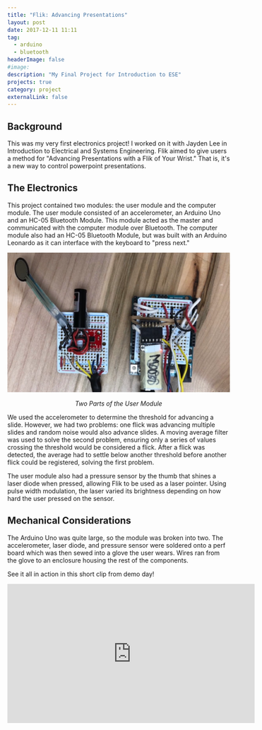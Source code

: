 ```yaml
---
title: "Flik: Advancing Presentations"
layout: post
date: 2017-12-11 11:11
tag:
  - arduino
  - bluetooth
headerImage: false
#image:
description: "My Final Project for Introduction to ESE"
projects: true
category: project
externalLink: false
---
```


## Background
This was my very first electronics project! I worked on it with Jayden Lee in Introduction to Electrical and Systems Engineering. Flik aimed to give users a method for "Advancing Presentations with a Flik of Your Wrist." That is, it's a new way to control powerpoint presentations.

## The Electronics
This project contained two modules: the user module and the computer module. The user module consisted of an accelerometer, an Arduino Uno and an HC-05 Bluetooth Module. This module acted as the master and communicated with the computer module over Bluetooth. The computer module also had an HC-05 Bluetooth Module, but was built with an Arduino Leonardo as it can interface with the keyboard to "press next."

![User Module](../assets/images/flik/user-module.png)
<div align="center"><em>Two Parts of the User Module</em></div>

We used the accelerometer to determine the threshold for advancing a slide. However, we had two problems: one flick was advancing multiple slides and random noise would also advance slides. A moving average filter was used to solve the second problem, ensuring only a series of values crossing the threshold would be considered a flick. After a flick was detected, the average had to settle below another threshold before another flick could be registered, solving the first problem.

The user module also had a pressure sensor by the thumb that shines a laser diode when pressed, allowing Flik to be used as a laser pointer. Using pulse width modulation, the laser varied its brightness depending on how hard the user pressed on the sensor.

## Mechanical Considerations
The Arduino Uno was quite large, so the module was broken into two. The accelerometer, laser diode, and pressure sensor were soldered onto a perf board which was then sewed into a glove the user wears. Wires ran from the glove to an enclosure housing the rest of the components.

See it all in action in this short clip from demo day!

<iframe width="560" height="315" src="https://www.youtube.com/embed/NioVmwKPhow" frameborder="0" allow="accelerometer; autoplay; encrypted-media; gyroscope; picture-in-picture" allowfullscreen></iframe>
